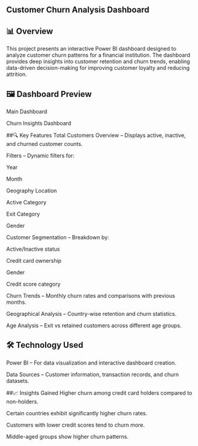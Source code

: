 ## Customer Churn Analysis Dashboard

## 📊 Overview
This project presents an interactive Power BI dashboard designed to analyze customer churn patterns for a financial institution.
The dashboard provides deep insights into customer retention and churn trends, enabling data-driven decision-making for improving customer loyalty and reducing attrition.

## 🖼️ Dashboard Preview
Main Dashboard

Churn Insights Dashboard

##🔍 Key Features
Total Customers Overview – Displays active, inactive, and churned customer counts.

Filters – Dynamic filters for:

Year

Month

Geography Location

Active Category

Exit Category

Gender

Customer Segmentation – Breakdown by:

Active/Inactive status

Credit card ownership

Gender

Credit score category

Churn Trends – Monthly churn rates and comparisons with previous months.

Geographical Analysis – Country-wise retention and churn statistics.

Age Analysis – Exit vs retained customers across different age groups.

## 🛠️ Technology Used
Power BI – For data visualization and interactive dashboard creation.

Data Sources – Customer information, transaction records, and churn datasets.

##📈 Insights Gained
Higher churn among credit card holders compared to non-holders.

Certain countries exhibit significantly higher churn rates.

Customers with lower credit scores tend to churn more.

Middle-aged groups show higher churn patterns.

